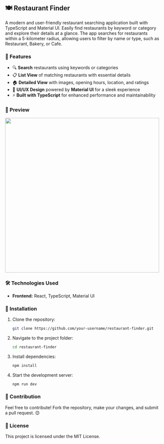 ## 🍽️ Restaurant Finder  

A modern and user-friendly restaurant searching application built with TypeScript and Material UI. Easily find restaurants by keyword or category and explore their details at a glance. The app searches for restaurants within a 5-kilometer radius, allowing users to filter by name or type, such as Restaurant, Bakery, or Cafe.

### 🚀 Features  
- 🔍 **Search** restaurants using keywords or categories  
- 📋 **List View** of matching restaurants with essential details  
- 🏠 **Detailed View** with images, opening hours, location, and ratings  
- 🎨 **UI/UX Design** powered by **Material UI** for a sleek experience  
- ⚡ **Built with TypeScript** for enhanced performance and maintainability  

### 📸 Preview  
<img src="public/assets/screen.png" width="500" height="auto" />


### 🛠️ Technologies Used  
- **Frontend:** React, TypeScript, Material UI  

### 🔧 Installation  
1. Clone the repository:  
   ```sh  
   git clone https://github.com/your-username/restaurant-finder.git  
   ```  
2. Navigate to the project folder:  
   ```sh  
   cd restaurant-finder  
   ```  
3. Install dependencies:  
   ```sh  
   npm install  
   ```  
4. Start the development server:  
   ```sh  
   npm run dev  
   ```  

### 📌 Contribution  
Feel free to contribute! Fork the repository, make your changes, and submit a pull request. 😊  

### 📄 License  
This project is licensed under the MIT License.  

